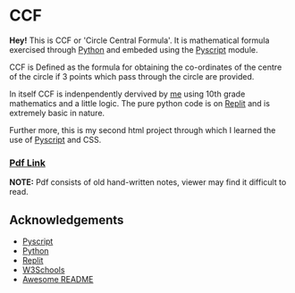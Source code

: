 # CCF

**Hey!**
This is CCF or 'Circle Central Formula'. It is mathematical formula exercised through [Python](https://www.python.org/) and embeded using the [Pyscript](https://pyscript.net/) module.

CCF is Defined as the formula for obtaining the co-ordinates of the centre of the circle if 3 points which pass through the circle are provided.

In itself CCF is indenpendently dervived by [me](https://github.com/Khalid-Azmatullah) using 10th grade mathematics and a little logic.
The pure python code is on [Replit](https://replit.com/@khalidstudymate/CCF) and is extremely basic in nature.

Further more, this is my second html project through which I learned the use of [Pyscript](https://pyscript.net/) and CSS.

### [Pdf Link](CCF.pdf)
**NOTE:** Pdf consists of old hand-written notes, viewer may find it difficult to read.




## Acknowledgements





 - [Pyscript](https://pyscript.net/)
 - [Python](https://www.python.org/)
 - [Replit](https://replit.com/)
 - [W3Schools](https://w3schools.com)
 - [Awesome README](https://github.com/matiassingers/awesome-readme)

